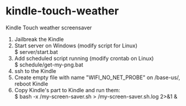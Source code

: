 # kindle-touch-weather
Kindle Touch weather screensaver

1) Jailbreak the Kindle  
2) Start server on Windows (modify script for Linux)  
    $ server/start.bat  
3) Add scheduled script running  (modify crontab on Linux)  
    $ schedule/get-my-png.bat  
4) ssh to the Kindle  
5) Create empty file with name "WIFI_NO_NET_PROBE" on /base-us/, reboot Kindle  
6) Copy Kindle's part to Kindle and run them:  
    $ bash -x <full-path-to-scripts>/my-screen-saver.sh > <full-path-to-scripts>/my-screen-saver.sh.log 2>&1 &
